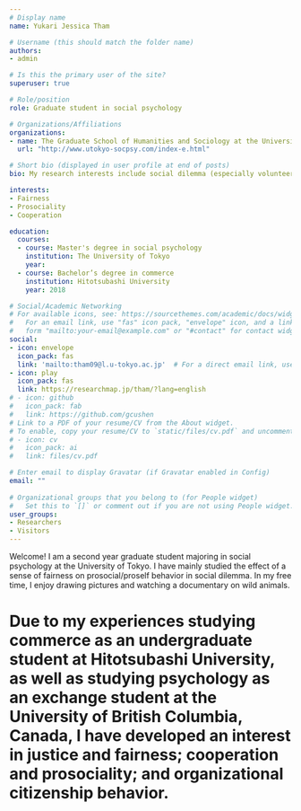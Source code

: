```yaml
---
# Display name
name: Yukari Jessica Tham

# Username (this should match the folder name)
authors:
- admin

# Is this the primary user of the site?
superuser: true

# Role/position
role: Graduate student in social psychology 

# Organizations/Affiliations
organizations:
- name: The Graduate School of Humanities and Sociology at the University of Tokyo, Japan.
  url: "http://www.utokyo-socpsy.com/index-e.html"

# Short bio (displayed in user profile at end of posts)
bio: My research interests include social dilemma (especially volunteer's dilemma) and a sense of fairness.

interests:
- Fairness
- Prosociality
- Cooperation

education:
  courses:
  - course: Master's degree in social psychology
    institution: The University of Tokyo
    year: 
  - course: Bachelor’s degree in commerce
    institution: Hitotsubashi University
    year: 2018

# Social/Academic Networking
# For available icons, see: https://sourcethemes.com/academic/docs/widgets/#icons
#   For an email link, use "fas" icon pack, "envelope" icon, and a link in the
#   form "mailto:your-email@example.com" or "#contact" for contact widget.
social:
- icon: envelope
  icon_pack: fas
  link: 'mailto:tham09@l.u-tokyo.ac.jp'  # For a direct email link, use "mailto:test@example.org".
- icon: play
  icon_pack: fas
  link: https://researchmap.jp/tham/?lang=english
# - icon: github
#   icon_pack: fab
#   link: https://github.com/gcushen
# Link to a PDF of your resume/CV from the About widget.
# To enable, copy your resume/CV to `static/files/cv.pdf` and uncomment the lines below.  
# - icon: cv
#   icon_pack: ai
#   link: files/cv.pdf

# Enter email to display Gravatar (if Gravatar enabled in Config)
email: ""
  
# Organizational groups that you belong to (for People widget)
#   Set this to `[]` or comment out if you are not using People widget.  
user_groups:
- Researchers
- Visitors
---
```


Welcome! I am a second year graduate student majoring in social psychology at the University of Tokyo. I have mainly studied the effect of a sense of fairness on prosocial/proself behavior in social dilemma. In my free time, I enjoy drawing pictures and watching a documentary on wild animals.
# Due to my experiences studying commerce as an undergraduate student at Hitotsubashi University, as well as studying psychology as an exchange student at the University of British Columbia, Canada, I have developed an interest in justice and fairness; cooperation and prosociality; and organizational citizenship behavior.
